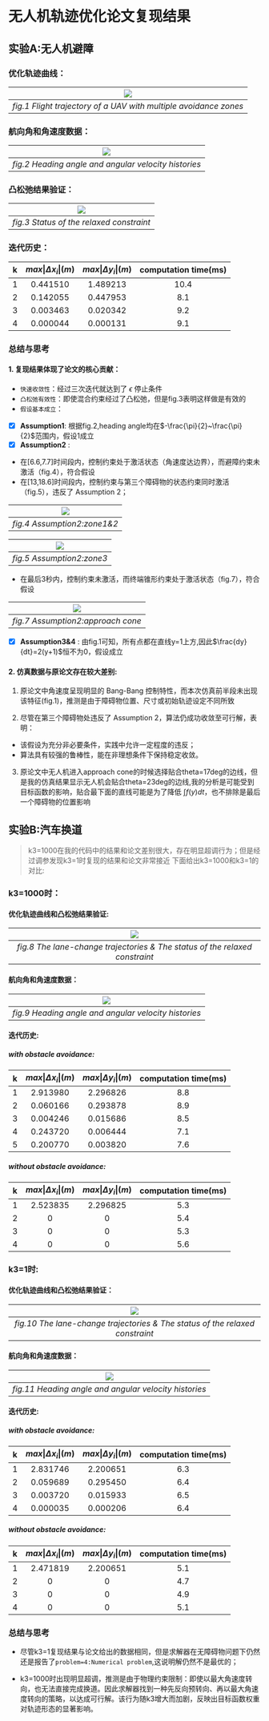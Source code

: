 # 无人机轨迹优化论文复现结果
## 实验A:无人机避障

### 优化轨迹曲线：
| <img src="./assets/trajectory.jpg"> |
|:--------------------------------------------------------------:|
|*fig.1 Flight trajectory of a UAV with multiple avoidance zones*|
### 航向角和角速度数据：
| <img src="./assets/data.jpg"> |
|:--------------------------------------------------------------:|
|*fig.2 Heading angle and angular velocity histories*|
### 凸松弛结果验证：
| <img src="./assets/status.jpg"> |
|:--------------------------------------------------------------:|
|*fig.3 Status of the relaxed constraint*|

### 迭代历史：
| k | $max\vert\Delta x_i\vert(m)$ | $max\vert\Delta y_i\vert(m)$ | computation time(ms)|
|:-:|:--------------------:|:--------------------:|:-------------------:|
| 1 | 0.441510 | 1.489213 | 10.4 |
| 2 | 0.142055 | 0.447953 | 8.1 |
| 3 | 0.003463 | 0.020342 | 9.2 |
| 4 | 0.000044 | 0.000131 | 9.1 |

###  总结与思考
#### 1. 复现结果体现了论文的核心贡献：
  - `快速收敛性`：经过三次迭代就达到了 $\epsilon$ 停止条件
  - `凸松弛有效性`：即使混合约束经过了凸松弛，但是fig.3表明这样做是有效的
  - `假设基本成立`：

- [x] **Assumption1**: 根据fig.2,heading angle均在$-\frac{\pi}{2}~\frac{\pi}{2}$范围内，假设1成立
- [x] **Assumption2** : 
- 在[6.6,7.7]时间段内，控制约束处于激活状态（角速度达边界），而避障约束未激活（fig.4），符合假设
- 在[13,18.6]时间段内，控制约束与第三个障碍物的状态约束同时激活（fig.5），违反了 Assumption 2；

| <img src="./assets/suceessAvoid1.jpg"> |
|:--------------------------------------------------------------:|
|*fig.4 Assumption2:zone1&2*|

| <img src="./assets/falseAvoid.jpg"> |
|:--------------------------------------------------------------:|
|*fig.5 Assumption2:zone3*|


- 在最后3秒内，控制约束未激活，而终端锥形约束处于激活状态（fig.7），符合假设

| <img src="./assets/suceessAvoid2.jpg"> |
|:--------------------------------------------------------------:|
|*fig.7 Assumption2:approach cone*|

- [x] **Assumption3&4** : 由fig.1可知，所有点都在直线y=1上方,因此$\frac{dy}{dt}=2(y+1)$恒不为0，假设成立
  
#### 2. 仿真数据与原论文存在较大差别:
1. 原论文中角速度呈现明显的 Bang-Bang 控制特性，而本次仿真前半段未出现该特征(fig.1)，推测是由于障碍物位置、尺寸或初始轨迹设定不同所致

2. 尽管在第三个障碍物处违反了 Assumption 2，算法仍成功收敛至可行解，表明：
- 该假设为充分非必要条件，实践中允许一定程度的违反；
- 算法具有较强的鲁棒性，能在非理想条件下保持稳定收敛。

3. 原论文中无人机进入approach cone的时候选择贴合theta=17deg的边线，但是我的仿真结果显示无人机会贴合theta=23deg的边线,我的分析是可能受到目标函数的影响，贴合最下面的直线可能是为了降低 $\int f(y)dt$，也不排除是最后一个障碍物的位置影响
   
## 实验B:汽车换道
> k3=1000在我的代码中的结果和论文差别很大，存在明显超调行为；但是经过调参发现k3=1时复现的结果和论文非常接近
>下面给出k3=1000和k3=1的对比:
### k3=1000时：
#### 优化轨迹曲线和凸松弛结果验证:
| <img src="./assets/largerk3traj.jpg"> |
|:--------------------------------------------------------------:|
|*fig.8 The lane-change trajectories & The status of the relaxed constraint*|
#### 航向角和角速度数据：
| <img src="./assets/Largerk3data.jpg"> |
|:--------------------------------------------------------------:|
|*fig.9 Heading angle and angular velocity histories*|
#### 迭代历史:
##### with obstacle avoidance:
| k | $max\vert\Delta x_i\vert(m)$ | $max\vert\Delta y_i\vert(m)$ | computation time(ms)|
|:-:|:--------------------:|:--------------------:|:-------------------:|
| 1 | 2.913980 | 2.296826 | 8.8 |
| 2 | 0.060166 | 0.293878 | 8.9 |
| 3 | 0.004246 | 0.015686 | 8.5 |
| 4 | 0.243720 | 0.006444 | 7.1 |
| 5 | 0.200770 | 0.003820 | 7.6 |

##### without obstacle avoidance:
| k | $max\vert\Delta x_i\vert(m)$ | $max\vert\Delta y_i\vert(m)$ | computation time(ms)|
|:-:|:--------------------:|:--------------------:|:-------------------:|
| 1 | 2.523835 | 2.296825 | 5.3 |
| 2 | 0        | 0        | 5.4 |
| 3 | 0        | 0        | 5.3 |
| 4 | 0        | 0        | 5.6 |

### k3=1时:
#### 优化轨迹曲线和凸松弛结果验证：
| <img src="./assets/laneTraj.jpg"> |
|:--------------------------------------------------------------:|
|*fig.10 The lane-change trajectories & The status of the relaxed constraint*|

#### 航向角和角速度数据：
| <img src="./assets/lanechangedata.jpg"> |
|:--------------------------------------------------------------:|
|*fig.11 Heading angle and angular velocity histories*|

#### 迭代历史:
##### with obstacle avoidance:
| k | $max\vert\Delta x_i\vert(m)$ | $max\vert\Delta y_i\vert(m)$ | computation time(ms)|
|:-:|:--------------------:|:--------------------:|:-------------------:|
| 1 | 2.831746 | 2.200651 | 6.3 |
| 2 | 0.059689 | 0.295450 | 6.4 |
| 3 | 0.003720 | 0.015933 | 6.5 |
| 4 | 0.000035 | 0.000206 | 6.4 |

##### without obstacle avoidance:
| k | $max\vert\Delta x_i\vert(m)$ | $max\vert\Delta y_i\vert(m)$ | computation time(ms)|
|:-:|:--------------------:|:--------------------:|:-------------------:|
| 1 | 2.471819 | 2.200651 | 5.1 |
| 2 | 0        | 0        | 4.7 |
| 3 | 0        | 0        | 4.9 |
| 4 | 0        | 0        | 5.1 |

### 总结与思考
- 尽管k3=1复现结果与论文给出的数据相同，但是求解器在无障碍物问题下仍然还是报告了`problem=4:Numerical problem`,这说明解仍然不是最优的；

- k3=1000时出现明显超调，推测是由于物理约束限制：即使以最大角速度转向，也无法直接完成换道。因此求解器找到一种先反向预转向、再以最大角速度转向的策略，以达成可行解。该行为随k3增大而加剧，反映出目标函数权重对轨迹形态的显著影响。


